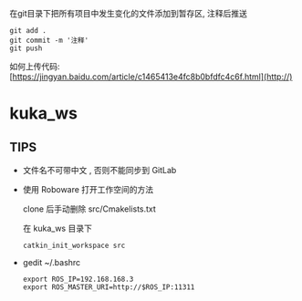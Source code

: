在git目录下把所有项目中发生变化的文件添加到暂存区, 注释后推送

```
git add .
git commit -m '注释'
git push
```


如何上传代码:
[https://jingyan.baidu.com/article/c1465413e4fc8b0bfdfc4c6f.html](http://)
# kuka_ws

## TIPS

 - 文件名不可带中文 , 否则不能同步到 GitLab

 - 使用 Roboware 打开工作空间的方法

    clone 后手动删除 src/Cmakelists.txt

    在 kuka_ws 目录下
    ```
    catkin_init_workspace src
    ```
 - gedit ~/.bashrc
    ```
    export ROS_IP=192.168.168.3
    export ROS_MASTER_URI=http://$ROS_IP:11311
    ```
